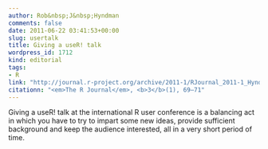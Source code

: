 ```yaml
---
author: Rob&nbsp;J&nbsp;Hyndman
comments: false
date: 2011-06-22 03:41:53+00:00
slug: usertalk
title: Giving a useR! talk
wordpress_id: 1712
kind: editorial
tags:
- R
link: "http://journal.r-project.org/archive/2011-1/RJournal_2011-1_Hyndman.pdf"
citationn: "<em>The R Journal</em>, <b>3</b>(1), 69–71"
---
```


Giving a useR! talk at the international R user conference is a balancing act in which you have to try to impart some new ideas, provide sufficient background and keep the audience interested, all in a very short period of time.

